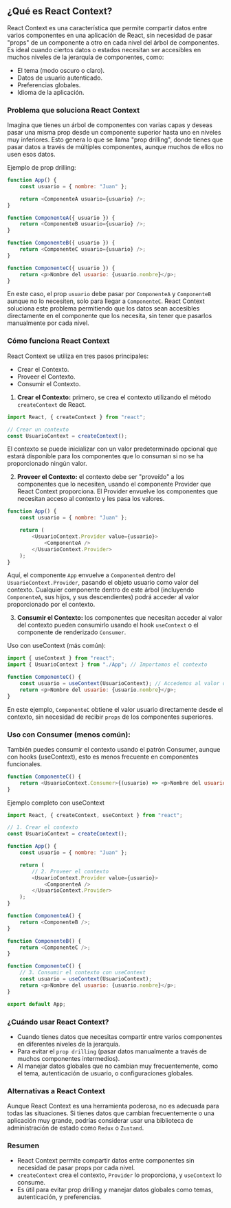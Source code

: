 ## ¿Qué es React Context?

React Context es una característica que permite compartir datos entre varios componentes en una aplicación de React, sin necesidad de pasar "props" de un componente a otro en cada nivel del árbol de componentes. Es ideal cuando ciertos datos o estados necesitan ser accesibles en muchos niveles de la jerarquía de componentes, como:

-   El tema (modo oscuro o claro).
-   Datos de usuario autenticado.
-   Preferencias globales.
-   Idioma de la aplicación.

### Problema que soluciona React Context

Imagina que tienes un árbol de componentes con varias capas y deseas pasar una misma prop desde un componente superior hasta uno en niveles muy inferiores. Esto genera lo que se llama "prop drilling", donde tienes que pasar datos a través de múltiples componentes, aunque muchos de ellos no usen esos datos.

Ejemplo de prop drilling:

```javascript
function App() {
	const usuario = { nombre: "Juan" };

	return <ComponenteA usuario={usuario} />;
}

function ComponenteA({ usuario }) {
	return <ComponenteB usuario={usuario} />;
}

function ComponenteB({ usuario }) {
	return <ComponenteC usuario={usuario} />;
}

function ComponenteC({ usuario }) {
	return <p>Nombre del usuario: {usuario.nombre}</p>;
}
```

En este caso, el prop `usuario` debe pasar por `ComponenteA` y `ComponenteB` aunque no lo necesiten, solo para llegar a `ComponenteC`. React Context soluciona este problema permitiendo que los datos sean accesibles directamente en el componente que los necesita, sin tener que pasarlos manualmente por cada nivel.

### Cómo funciona React Context

React Context se utiliza en tres pasos principales:

-   Crear el Contexto.
-   Proveer el Contexto.
-   Consumir el Contexto.

1. **Crear el Contexto:** primero, se crea el contexto utilizando el método `createContext` de React.

```javascript
import React, { createContext } from "react";

// Crear un contexto
const UsuarioContext = createContext();
```

El contexto se puede inicializar con un valor predeterminado opcional que estará disponible para los componentes que lo consuman si no se ha proporcionado ningún valor.

2. **Proveer el Contexto:** el contexto debe ser "proveído" a los componentes que lo necesiten, usando el componente Provider que React Context proporciona. El Provider envuelve los componentes que necesitan acceso al contexto y les pasa los valores.

```javascript
function App() {
	const usuario = { nombre: "Juan" };

	return (
		<UsuarioContext.Provider value={usuario}>
			<ComponenteA />
		</UsuarioContext.Provider>
	);
}
```

Aquí, el componente `App` envuelve a `ComponenteA` dentro del `UsuarioContext.Provider`, pasando el objeto usuario como valor del contexto. Cualquier componente dentro de este árbol (incluyendo `ComponenteA`, sus hijos, y sus descendientes) podrá acceder al valor proporcionado por el contexto.

3. **Consumir el Contexto:** los componentes que necesitan acceder al valor del contexto pueden consumirlo usando el hook `useContext` o el componente de renderizado `Consumer`.

Uso con useContext (más común):

```javascript
import { useContext } from "react";
import { UsuarioContext } from "./App"; // Importamos el contexto

function ComponenteC() {
	const usuario = useContext(UsuarioContext); // Accedemos al valor del contexto
	return <p>Nombre del usuario: {usuario.nombre}</p>;
}
```

En este ejemplo, `ComponenteC` obtiene el valor usuario directamente desde el contexto, sin necesidad de recibir `props` de los componentes superiores.

### Uso con Consumer (menos común):

También puedes consumir el contexto usando el patrón Consumer, aunque con hooks (useContext), esto es menos frecuente en componentes funcionales.

```javascript
function ComponenteC() {
	return <UsuarioContext.Consumer>{(usuario) => <p>Nombre del usuario: {usuario.nombre}</p>}</UsuarioContext.Consumer>;
}
```

Ejemplo completo con useContext

```javascript
import React, { createContext, useContext } from "react";

// 1. Crear el contexto
const UsuarioContext = createContext();

function App() {
	const usuario = { nombre: "Juan" };

	return (
		// 2. Proveer el contexto
		<UsuarioContext.Provider value={usuario}>
			<ComponenteA />
		</UsuarioContext.Provider>
	);
}

function ComponenteA() {
	return <ComponenteB />;
}

function ComponenteB() {
	return <ComponenteC />;
}

function ComponenteC() {
	// 3. Consumir el contexto con useContext
	const usuario = useContext(UsuarioContext);
	return <p>Nombre del usuario: {usuario.nombre}</p>;
}

export default App;
```

### ¿Cuándo usar React Context?

-   Cuando tienes datos que necesitas compartir entre varios componentes en diferentes niveles de la jerarquía.
-   Para evitar el `prop drilling` (pasar datos manualmente a través de muchos componentes intermedios).
-   Al manejar datos globales que no cambian muy frecuentemente, como el tema, autenticación de usuario, o configuraciones globales.

### Alternativas a React Context

Aunque React Context es una herramienta poderosa, no es adecuada para todas las situaciones. Si tienes datos que cambian frecuentemente o una aplicación muy grande, podrías considerar usar una biblioteca de administración de estado como `Redux` o `Zustand`.

### Resumen

-   React Context permite compartir datos entre componentes sin necesidad de pasar props por cada nivel.
-   `createContext` crea el contexto, `Provider` lo proporciona, y `useContext` lo consume.
-   Es útil para evitar prop drilling y manejar datos globales como temas, autenticación, y preferencias.
